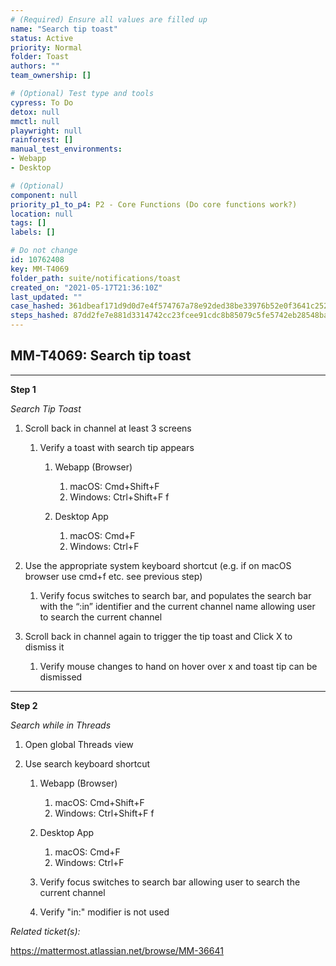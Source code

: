 ```yaml
---
# (Required) Ensure all values are filled up
name: "Search tip toast"
status: Active
priority: Normal
folder: Toast
authors: ""
team_ownership: []

# (Optional) Test type and tools
cypress: To Do
detox: null
mmctl: null
playwright: null
rainforest: []
manual_test_environments: 
- Webapp
- Desktop

# (Optional)
component: null
priority_p1_to_p4: P2 - Core Functions (Do core functions work?)
location: null
tags: []
labels: []

# Do not change
id: 10762408
key: MM-T4069
folder_path: suite/notifications/toast
created_on: "2021-05-17T21:36:10Z"
last_updated: ""
case_hashed: 361dbeaf171d9d0d7e4f574767a78e92ded38be33976b52e0f3641c252f298025d33da1efaec2f5729653c5aee0d47f3
steps_hashed: 87dd2fe7e881d3314742cc23fcee91cdc8b85079c5fe5742eb28548bad03e023418159d09ce3eb808e72eb3fca4b8c42
---
```


## MM-T4069: Search tip toast

---

**Step 1**

_Search Tip Toast_

1. Scroll back in channel at least 3 screens

   1. Verify a toast with search tip appears

      1. Webapp (Browser)

         1. macOS: Cmd+Shift+F
         2. Windows: Ctrl+Shift+F f

      2. Desktop App

         1. macOS: Cmd+F
         2. Windows: Ctrl+F

2. Use the appropriate system keyboard shortcut (e.g. if on macOS browser use cmd+f etc. see previous step)

   1. Verify focus switches to search bar, and populates the search bar with the “:in” identifier and the current channel name allowing user to search the current channel

3. Scroll back in channel again to trigger the tip toast and Click X to dismiss it

   1. Verify mouse changes to hand on hover over x and toast tip can be dismissed

---

**Step 2**

_Search while in Threads_

1. Open global Threads view

2. Use search keyboard shortcut

   1. Webapp (Browser)

      1. macOS: Cmd+Shift+F
      2. Windows: Ctrl+Shift+F f

   2. Desktop App

      1. macOS: Cmd+F
      2. Windows: Ctrl+F

   3. Verify focus switches to search bar allowing user to search the current channel

   4. Verify "in:" modifier is not used

_Related ticket(s):_

<https://mattermost.atlassian.net/browse/MM-36641>
